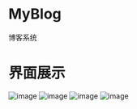 # MyBlog
博客系统
# 界面展示
![image](https://github.com/kingwzun/MyBlog/assets/75526768/77bcef0f-dd37-4205-840f-fb64fbbbb7e3)
![image](https://github.com/kingwzun/MyBlog/assets/75526768/f68cea99-ba7d-4a68-8b10-b7e4b6487852)
![image](https://github.com/kingwzun/MyBlog/assets/75526768/e310c2f9-6ce5-42e1-84ed-d7a714d4cc3e)
![image](https://github.com/kingwzun/MyBlog/assets/75526768/045eb5b6-5ae6-4c15-93da-24bbafbb65aa)
